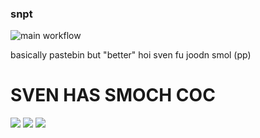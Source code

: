 ### snpt
![main workflow](https://github.com/Wadafacc/snpt/actions/workflows/main.yml/badge.svg)

basically pastebin but "better"
hoi sven
fu joodn smol (pp)
<h1>SVEN HAS SMOCH COC</h1>

<img src="https://media4.giphy.com/media/jqHmOFjIb9KV09DOPB/giphy.gif?cid=790b7611194aa3faa4d93029c59efb1e23f0fe2cb9531fa2&rid=giphy.gif&ct=s"/>
<img src="https://media4.giphy.com/media/jqHmOFjIb9KV09DOPB/giphy.gif?cid=790b7611194aa3faa4d93029c59efb1e23f0fe2cb9531fa2&rid=giphy.gif&ct=s"/>
<img src="https://media4.giphy.com/media/jqHmOFjIb9KV09DOPB/giphy.gif?cid=790b7611194aa3faa4d93029c59efb1e23f0fe2cb9531fa2&rid=giphy.gif&ct=s"/>
